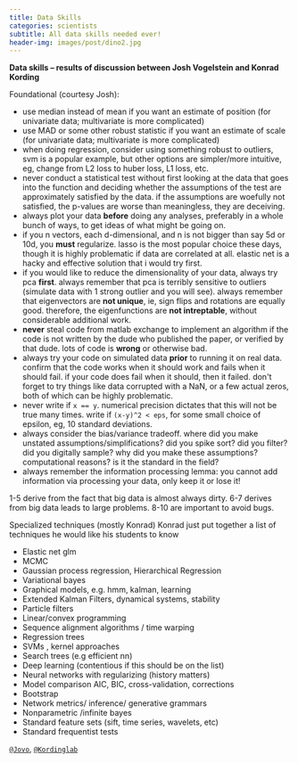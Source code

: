 ```yaml
---
title: Data Skills
categories: scientists
subtitle: All data skills needed ever!
header-img: images/post/dino2.jpg
---
```


**Data skills – results of discussion between Josh Vogelstein and Konrad Kording**

Foundational (courtesy Josh):

  - use median instead of mean if you want an estimate of position (for univariate data; multivariate is more complicated)
  - use MAD or some other robust statistic if you want an estimate of scale (for univariate data; multivariate is more complicated)
  - when doing regression, consider using something robust to outliers, svm is a popular example, but other options are simpler/more intuitive, eg, change from L2 loss to huber loss, L1 loss, etc.
  - never conduct a statistical test without first looking at the data that goes into the function and deciding whether the assumptions of the test are approximately satisfied by the data. if the assumptions are woefully not satisfied, the p-values are worse than meaningless, they are deceiving.
  - always plot your data **before** doing any analyses, preferably in a whole bunch of ways, to get ideas of what might be going on.
  - if you n vectors, each d-dimensional, and n is not bigger than say 5d or 10d, you **must** regularize. lasso is the most popular choice these days, though it is highly problematic if data are correlated at all. elastic net is a hacky and effective solution that i would try first.
  - if you would like to reduce the dimensionality of your data, always try pca **first**. always remember that pca is terribly sensitive to outliers (simulate data with 1 strong outlier and you will see). always remember that eigenvectors are **not unique**, ie, sign flips and rotations are equally good. therefore, the eigenfunctions are **not intreptable**, without considerable additional work.
  - **never** steal code from matlab exchange to implement an algorithm if the code is not written by the dude who published the paper, or verified by that dude. lots of code is **wrong** or otherwise bad.
  - always try your code on simulated data **prior** to running it on real data. confirm that the code works when it should work and fails when it should fail. if your code does fail when it should, then it failed. don't forget to try things like data corrupted with a NaN, or a few actual zeros, both of which can be highly problematic.
  - never write if `x == y`. numerical precision dictates that this will not be true many times. write if `(x-y)^2 < eps`, for some small choice of epsilon, eg, 10 standard deviations.
  - always consider the bias/variance tradeoff. where did you make unstated assumptions/simplifications? did you spike sort? did you filter? did you digitally sample? why did you make these assumptions? computational reasons? is it the standard in the field?
  - always remember the information processing lemma: you cannot add information via processing your data, only keep it or lose it!

1-5 derive from the fact that big data is almost always dirty. 6-7 derives from big data leads to large problems. 8-10 are important to avoid bugs.

Specialized techniques (mostly Konrad) Konrad just put together a list of techniques he would like his students to know

  - Elastic net glm
  - MCMC
  - Gaussian process regression, Hierarchical Regression
  - Variational bayes
  - Graphical models, e.g. hmm, kalman, learning
  - Extended Kalman Filters, dynamical systems, stability
  - Particle filters
  - Linear/convex programming
  - Sequence alignment algorithms / time warping
  - Regression trees
  - SVMs , kernel approaches
  - Search trees (e.g efficient nn)
  - Deep learning (contentious if this should be on the list)
  - Neural networks with regularizing (history matters)
  - Model comparison AIC, BIC, cross-validation, corrections
  - Bootstrap
  - Network metrics/ inference/ generative grammars
  - Nonparametric /infinite bayes
  - Standard feature sets (sift, time series, wavelets, etc)
  - Standard frequentist tests


<i class="fa fa-twitter"></i> [`@Jovo`](https://twitter.com/jovo), [`@Kordinglab`](https://twitter.com/KordingLab)
